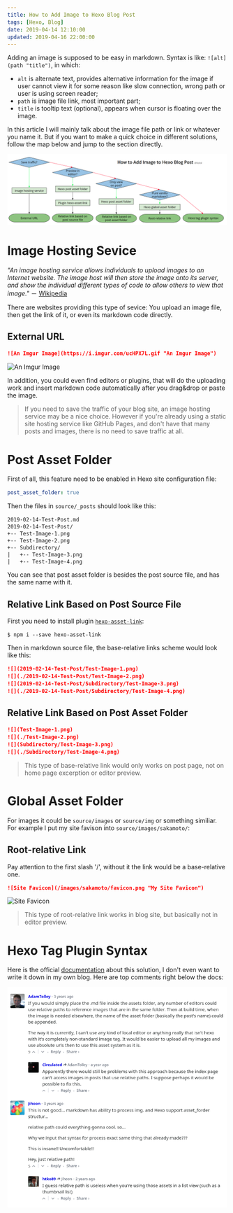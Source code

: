 ```yaml
---
title: How to Add Image to Hexo Blog Post
tags: [Hexo, Blog]
date: 2019-04-14 12:10:00
updated: 2019-04-16 22:00:00
---
```


Adding an image is supposed to be easy in markdown. Syntax is like: `![alt](path "title")`, in which:

- `alt` is alternate text, provides alternative information for the image if user cannot view it for some reason like slow connection, wrong path or user is using screen reader;
- `path` is image file link, most important part;
- `title` is tooltip text (optional), appears when cursor is floating over the image.

In this article I will mainly talk about the image file path or link or whatever you name it. But if you want to make a quick choice in different solutions, follow the map below and jump to the section directly.

![Quick Choice](How-to-Add-Image-to-Hexo-Blog-Post/Quick-Choice.png "Make a Quick Choice")

<!-- more -->

# Image Hosting Sevice

*"An image hosting service allows individuals to upload images to an Internet website. The image host will then store the image onto its server, and show the individual different types of code to allow others to view that image."* － [Wikipedia](https://en.wikipedia.org/wiki/Image_hosting_service "Image hosting service - Wikipedia")

There are websites providing this type of sevice: You upload an image file, then get the link of it, or even its markdown code directly.

## External URL

```md
![An Imgur Image](https://i.imgur.com/ucHPX7L.gif "An Imgur Image")
```

![An Imgur Image](https://i.imgur.com/ucHPX7L.gif "An Imgur Image")

In addition, you could even find editors or plugins, that will do the uploading work and insert markdown code automatically after you drag&drop or paste the image.

> If you need to save the traffic of your blog site, an image hosting service may be a nice choice. However if you're already using a static site hosting service like GitHub Pages, and don't have that many posts and images, there is no need to save traffic at all.

# Post Asset Folder

First of all, this feature need to be enabled in Hexo site configuration file:

```yml _config.yml
post_asset_folder: true
```

Then the files in `source/_posts` should look like this:

```plain source/_posts/
2019-02-14-Test-Post.md
2019-02-14-Test-Post/
+-- Test-Image-1.png
+-- Test-Image-2.png
+-- Subdirectory/
|   +-- Test-Image-3.png
|   +-- Test-Image-4.png
```

You can see that post asset folder is besides the post source file, and has the same name with it.

## Relative Link Based on Post Source File

First you need to install plugin [`hexo-asset-link`](https://www.npmjs.com/package/hexo-asset-link):

```shell
$ npm i --save hexo-asset-link
```

Then in markdown source file, the base-relative links scheme would look like this:

```md source/_posts/2019-02-14-Test-Post.md
![](2019-02-14-Test-Post/Test-Image-1.png)
![](./2019-02-14-Test-Post/Test-Image-2.png)
![](2019-02-14-Test-Post/Subdirectory/Test-Image-3.png)
![](./2019-02-14-Test-Post/Subdirectory/Test-Image-4.png)
```

## Relative Link Based on Post Asset Folder

```md source/_posts/2019-02-14-Test-Post.md
![](Test-Image-1.png)
![](./Test-Image-2.png)
![](Subdirectory/Test-Image-3.png)
![](./Subdirectory/Test-Image-4.png)
```

> This type of base-relative link would only works on post page, not on home page excerption or editor preview.

# Global Asset Folder

For images it could be `source/images` or `source/img` or something similiar. For example I put my site favison into `source/images/sakamoto/`:

## Root-relative Link

Pay attention to the first slash '/', without it the link would be a base-relative one.

```md
![Site Favicon](/images/sakamoto/favicon.png "My Site Favicon")
```

![Site Favicon](/images/sakamoto/favicon.png "My Site Favicon")

> This type of root-relative link works in blog site, but basically not in editor preview.

# Hexo Tag Plugin Syntax

Here is the official [documentation](https://hexo.io/docs/asset-folders#Tag-Plugins-For-Relative-Path-Referencing "Tag Plugins For Relative Path Referencing") about this solution, I don't even want to write it down in my own blog. Here are top comments right below the docs:

![Top Comments of Tag Syntax](How-to-Add-Image-to-Hexo-Blog-Post/Top-Comments-of-Tag-Syntax.png "Top comments of tag syntax")
